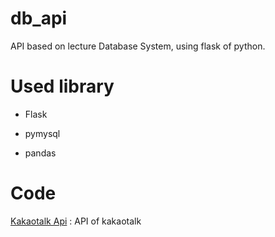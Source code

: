 # db_api
API based on lecture Database System, using flask of python.

# Used library

- Flask

- pymysql

- pandas

# Code

[Kakaotalk Api](https://github.com/lHealMel/db_api/blob/main/kakao_talk.py) : API of kakaotalk
